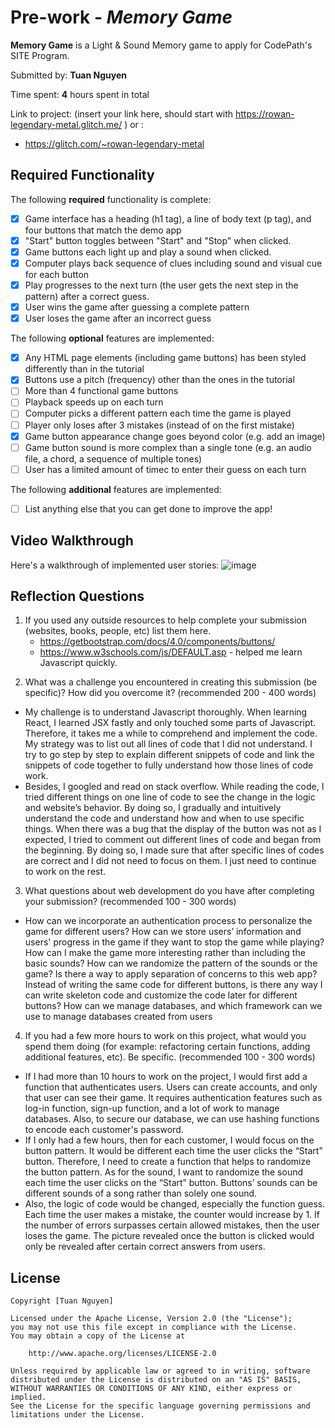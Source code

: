 # Pre-work - _Memory Game_

**Memory Game** is a Light & Sound Memory game to apply for CodePath's SITE Program.

Submitted by: **Tuan Nguyen**

Time spent: **4** hours spent in total

Link to project: (insert your link here, should start with https://rowan-legendary-metal.glitch.me/ )
or :
- https://glitch.com/~rowan-legendary-metal

## Required Functionality

The following **required** functionality is complete:

- [x] Game interface has a heading (h1 tag), a line of body text (p tag), and four buttons that match the demo app
- [x] "Start" button toggles between "Start" and "Stop" when clicked.
- [x] Game buttons each light up and play a sound when clicked.
- [x] Computer plays back sequence of clues including sound and visual cue for each button
- [x] Play progresses to the next turn (the user gets the next step in the pattern) after a correct guess.
- [x] User wins the game after guessing a complete pattern
- [x] User loses the game after an incorrect guess

The following **optional** features are implemented:

- [x] Any HTML page elements (including game buttons) has been styled differently than in the tutorial
- [x] Buttons use a pitch (frequency) other than the ones in the tutorial
- [ ] More than 4 functional game buttons
- [ ] Playback speeds up on each turn
- [ ] Computer picks a different pattern each time the game is played
- [ ] Player only loses after 3 mistakes (instead of on the first mistake)
- [x] Game button appearance change goes beyond color (e.g. add an image)
- [ ] Game button sound is more complex than a single tone (e.g. an audio file, a chord, a sequence of multiple tones)
- [ ] User has a limited amount of timec to enter their guess on each turn

The following **additional** features are implemented:

- [ ] List anything else that you can get done to improve the app!

## Video Walkthrough

Here's a walkthrough of implemented user stories:
![image](https://user-images.githubusercontent.com/61070900/112346429-4b26fb00-8d09-11eb-9e05-335149d8c681.gif)

## Reflection Questions

1. If you used any outside resources to help complete your submission (websites, books, people, etc) list them here.
   - https://getbootstrap.com/docs/4.0/components/buttons/
   - https://www.w3schools.com/js/DEFAULT.asp - helped me learn Javascript quickly.

2) What was a challenge you encountered in creating this submission (be specific)? How did you overcome it? (recommended 200 - 400 words)

- My challenge is to understand Javascript thoroughly. When learning React, I learned JSX fastly and only touched some parts of Javascript.
  Therefore, it takes me a while to comprehend and implement the code. My strategy was to list out all lines of code that I did not understand.
  I try to go step by step to explain different snippets of code and link the snippets of code together to fully understand how those lines of code work.
- Besides, I googled and read on stack overflow. While reading the code, I tried different things on one line of code to see the change in the logic and website’s behavior.
  By doing so, I gradually and intuitively understand the code and understand how and when to use specific things.
  When there was a bug that the display of the button was not as I expected, I tried to comment out different lines of code and began from the beginning. By doing so, I made sure that after specific lines of codes are correct and I did not need to focus on them. I just need to continue to work on the rest.

3. What questions about web development do you have after completing your submission? (recommended 100 - 300 words)

- How can we incorporate an authentication process to personalize the game for different users?
  How can we store users’ information and users' progress in the game if they want to stop the game while playing?
  How can I make the game more interesting rather than including the basic sounds? How can we randomize the pattern of the sounds or the game?
  Is there a way to apply separation of concerns to this web app? Instead of writing the same code for different buttons, is there any way I can write skeleton code and customize the code later for different buttons? How can we manage databases, and which framework can we use to manage databases created from users

4. If you had a few more hours to work on this project, what would you spend them doing (for example: refactoring certain functions, adding additional features, etc). Be specific. (recommended 100 - 300 words)

- If I had more than 10 hours to work on the project, I would first add a function that authenticates users. Users can create accounts, and only that user can see their game. It requires authentication features such as log-in function, sign-up function, and a lot of work to manage databases. Also, to secure our database, we can use hashing functions to encode each customer's password.
- If I only had a few hours, then for each customer, I would focus on the button pattern. It would be different each time the user clicks the “Start” button. Therefore, I need to create a function that helps to randomize the button pattern. As for the sound, I want to randomize the sound each time the user clicks on the “Start” button. Buttons’ sounds can be different sounds of a song rather than solely one sound.
- Also, the logic of code would be changed, especially the function guess. Each time the user makes a mistake, the counter would increase by 1. If the number of errors surpasses certain allowed mistakes, then the user loses the game. The picture revealed once the button is clicked would only be revealed after certain correct answers from users.

## License

    Copyright [Tuan Nguyen]

    Licensed under the Apache License, Version 2.0 (the "License");
    you may not use this file except in compliance with the License.
    You may obtain a copy of the License at

        http://www.apache.org/licenses/LICENSE-2.0

    Unless required by applicable law or agreed to in writing, software
    distributed under the License is distributed on an "AS IS" BASIS,
    WITHOUT WARRANTIES OR CONDITIONS OF ANY KIND, either express or implied.
    See the License for the specific language governing permissions and
    limitations under the License.
